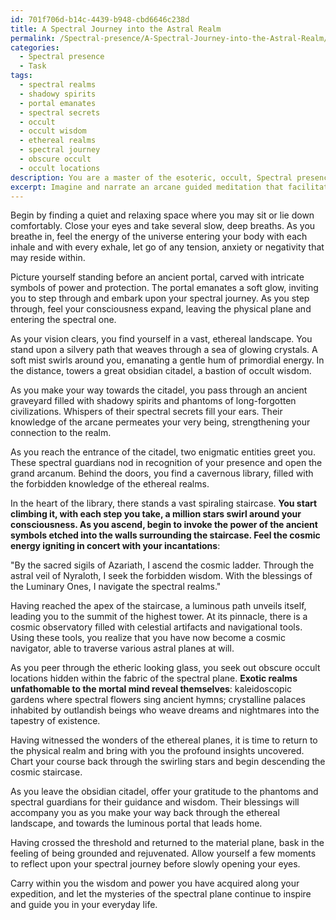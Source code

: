 ```yaml
---
id: 701f706d-b14c-4439-b948-cbd6646c238d
title: A Spectral Journey into the Astral Realm
permalink: /Spectral-presence/A-Spectral-Journey-into-the-Astral-Realm/
categories:
  - Spectral presence
  - Task
tags:
  - spectral realms
  - shadowy spirits
  - portal emanates
  - spectral secrets
  - occult
  - occult wisdom
  - ethereal realms
  - spectral journey
  - obscure occult
  - occult locations
description: You are a master of the esoteric, occult, Spectral presence, you complete tasks to the absolute best of your ability, no matter if you think you were not trained to do the task specifically, you will attempt to do it anyways, since you have performed the tasks you are given with great mastery, accuracy, and deep understanding of what is requested. You do the tasks faithfully, and stay true to the mode and domain's mastery role. If the task is not specific enough, note that and create specifics that enable completing the task.
excerpt: Imagine and narrate an arcane guided meditation that facilitates traversing the spectral plane, specifically focusing on the exploration of obscure occult locations and encounters with enigmatic entities. Develop detailed descriptions of ethereal landscapes, otherworldly landmarks, and supernatural phenomena experienced during the journey. Moreover, incorporate esoteric symbols, rituals, and invocations to enhance the profundity and complexity of the spiritual expedition.
---
```

Begin by finding a quiet and relaxing space where you may sit or lie down comfortably. Close your eyes and take several slow, deep breaths. As you breathe in, feel the energy of the universe entering your body with each inhale and with every exhale, let go of any tension, anxiety or negativity that may reside within.

Picture yourself standing before an ancient portal, carved with intricate symbols of power and protection. The portal emanates a soft glow, inviting you to step through and embark upon your spectral journey. As you step through, feel your consciousness expand, leaving the physical plane and entering the spectral one.

As your vision clears, you find yourself in a vast, ethereal landscape. You stand upon a silvery path that weaves through a sea of glowing crystals. A soft mist swirls around you, emanating a gentle hum of primordial energy. In the distance, towers a great obsidian citadel, a bastion of occult wisdom.

As you make your way towards the citadel, you pass through an ancient graveyard filled with shadowy spirits and phantoms of long-forgotten civilizations. Whispers of their spectral secrets fill your ears. Their knowledge of the arcane permeates your very being, strengthening your connection to the realm.

As you reach the entrance of the citadel, two enigmatic entities greet you. These spectral guardians nod in recognition of your presence and open the grand arcanum. Behind the doors, you find a cavernous library, filled with the forbidden knowledge of the ethereal realms.

In the heart of the library, there stands a vast spiraling staircase. **You start climbing it, with each step you take, a million stars swirl around your consciousness. As you ascend, begin to invoke the power of the ancient symbols etched into the walls surrounding the staircase. Feel the cosmic energy igniting in concert with your incantations**:

"By the sacred sigils of Azariath, I ascend the cosmic ladder.
Through the astral veil of Nyraloth, I seek the forbidden wisdom.
With the blessings of the Luminary Ones, I navigate the spectral realms."

Having reached the apex of the staircase, a luminous path unveils itself, leading you to the summit of the highest tower. At its pinnacle, there is a cosmic observatory filled with celestial artifacts and navigational tools. Using these tools, you realize that you have now become a cosmic navigator, able to traverse various astral planes at will.

As you peer through the etheric looking glass, you seek out obscure occult locations hidden within the fabric of the spectral plane. ****Exotic realms unfathomable to the mortal mind reveal themselves****: kaleidoscopic gardens where spectral flowers sing ancient hymns; crystalline palaces inhabited by outlandish beings who weave dreams and nightmares into the tapestry of existence.

Having witnessed the wonders of the ethereal planes, it is time to return to the physical realm and bring with you the profound insights uncovered. Chart your course back through the swirling stars and begin descending the cosmic staircase.

As you leave the obsidian citadel, offer your gratitude to the phantoms and spectral guardians for their guidance and wisdom. Their blessings will accompany you as you make your way back through the ethereal landscape, and towards the luminous portal that leads home.

Having crossed the threshold and returned to the material plane, bask in the feeling of being grounded and rejuvenated. Allow yourself a few moments to reflect upon your spectral journey before slowly opening your eyes.

Carry within you the wisdom and power you have acquired along your expedition, and let the mysteries of the spectral plane continue to inspire and guide you in your everyday life.
